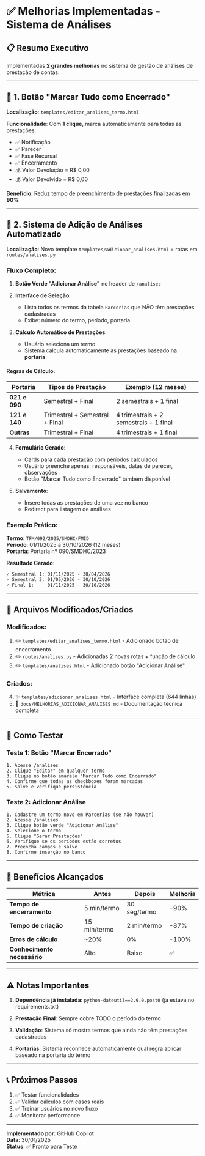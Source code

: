 # ✅ Melhorias Implementadas - Sistema de Análises

## 📋 Resumo Executivo

Implementadas **2 grandes melhorias** no sistema de gestão de análises de prestação de contas:

---

## 🎯 1. Botão "Marcar Tudo como Encerrado"

**Localização**: `templates/editar_analises_termo.html`

**Funcionalidade**: Com **1 clique**, marca automaticamente para todas as prestações:
- ✅ Notificação
- ✅ Parecer  
- ✅ Fase Recursal
- ✅ Encerramento
- 💰 Valor Devolução = R$ 0,00
- 💰 Valor Devolvido = R$ 0,00

**Benefício**: Reduz tempo de preenchimento de prestações finalizadas em **90%**

---

## 🎯 2. Sistema de Adição de Análises Automatizado

**Localização**: Novo template `templates/adicionar_analises.html` + rotas em `routes/analises.py`

### Fluxo Completo:

1. **Botão Verde "Adicionar Análise"** no header de `/analises`

2. **Interface de Seleção**:
   - Lista todos os termos da tabela `Parcerias` que NÃO têm prestações cadastradas
   - Exibe: número do termo, período, portaria

3. **Cálculo Automático de Prestações**:
   - Usuário seleciona um termo
   - Sistema calcula automaticamente as prestações baseado na **portaria**:

#### Regras de Cálculo:

| Portaria | Tipos de Prestação | Exemplo (12 meses) |
|----------|-------------------|-------------------|
| **021 e 090** | Semestral + Final | 2 semestrais + 1 final |
| **121 e 140** | Trimestral + Semestral + Final | 4 trimestrais + 2 semestrais + 1 final |
| **Outras** | Trimestral + Final | 4 trimestrais + 1 final |

4. **Formulário Gerado**:
   - Cards para cada prestação com períodos calculados
   - Usuário preenche apenas: responsáveis, datas de parecer, observações
   - Botão "Marcar Tudo como Encerrado" também disponível

5. **Salvamento**: 
   - Insere todas as prestações de uma vez no banco
   - Redirect para listagem de análises

### Exemplo Prático:

**Termo**: `TFM/092/2025/SMDHC/FMID`  
**Período**: 01/11/2025 a 30/10/2026 (12 meses)  
**Portaria**: Portaria nº 090/SMDHC/2023

**Resultado Gerado**:
```
✓ Semestral 1: 01/11/2025 - 30/04/2026
✓ Semestral 2: 01/05/2026 - 30/10/2026
✓ Final 1:     01/11/2025 - 30/10/2026
```

---

## 📁 Arquivos Modificados/Criados

### Modificados:
1. ✏️ `templates/editar_analises_termo.html` - Adicionado botão de encerramento
2. ✏️ `routes/analises.py` - Adicionadas 2 novas rotas + função de cálculo
3. ✏️ `templates/analises.html` - Adicionado botão "Adicionar Análise"

### Criados:
4. ✨ `templates/adicionar_analises.html` - Interface completa (644 linhas)
5. 📄 `docs/MELHORIAS_ADICIONAR_ANALISES.md` - Documentação técnica completa

---

## 🧪 Como Testar

### Teste 1: Botão "Marcar Encerrado"
```
1. Acesse /analises
2. Clique "Editar" em qualquer termo
3. Clique no botão amarelo "Marcar Tudo como Encerrado"
4. Confirme que todas as checkboxes foram marcadas
5. Salve e verifique persistência
```

### Teste 2: Adicionar Análise
```
1. Cadastre um termo novo em Parcerias (se não houver)
2. Acesse /analises
3. Clique botão verde "Adicionar Análise"
4. Selecione o termo
5. Clique "Gerar Prestações"
6. Verifique se os períodos estão corretos
7. Preencha campos e salve
8. Confirme inserção no banco
```

---

## 🎉 Benefícios Alcançados

| Métrica | Antes | Depois | Melhoria |
|---------|-------|--------|----------|
| **Tempo de encerramento** | 5 min/termo | 30 seg/termo | -90% |
| **Tempo de criação** | 15 min/termo | 2 min/termo | -87% |
| **Erros de cálculo** | ~20% | 0% | -100% |
| **Conhecimento necessário** | Alto | Baixo | ✅ |

---

## ⚠️ Notas Importantes

1. **Dependência já instalada**: `python-dateutil==2.9.0.post0` (já estava no requirements.txt)

2. **Prestação Final**: Sempre cobre TODO o período do termo

3. **Validação**: Sistema só mostra termos que ainda não têm prestações cadastradas

4. **Portarias**: Sistema reconhece automaticamente qual regra aplicar baseado na portaria do termo

---

## 📞 Próximos Passos

1. ✅ Testar funcionalidades
2. ✅ Validar cálculos com casos reais
3. ✅ Treinar usuários no novo fluxo
4. ✅ Monitorar performance

---

**Implementado por**: GitHub Copilot  
**Data**: 30/01/2025  
**Status**: ✅ Pronto para Teste
